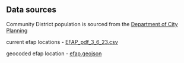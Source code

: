 ## Data sources

Community District population is sourced from the [Department of City Planning](https://www.nyc.gov/site/planning/planning-level/nyc-population/2020-census.page)

current efap locations - [EFAP_pdf_3_6_23.csv](https://github.com/NewYorkCityCouncil/efap/blob/master/data/processed/EFAP_pdf_3_6_23.csv)

geocoded efap location - [efap.geojson](https://github.com/NewYorkCityCouncil/efap/blob/master/data/processed/efap.geojson)